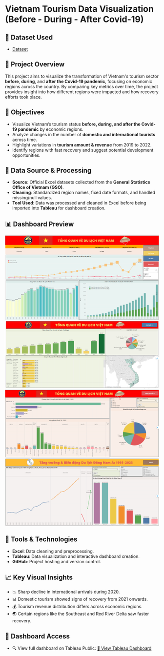 # Vietnam Tourism Data Visualization (Before - During - After Covid-19)

## 📂 Dataset Used  
- <a href="https://github.com/NhutVuong/VietNam_Tourism_Analysis/blob/main/dataset.xlsx">Dataset</a>

## 📌 Project Overview
This project aims to visualize the transformation of Vietnam's tourism sector **before**, **during**, and **after the Covid-19 pandemic**, focusing on economic regions across the country. By comparing key metrics over time, the project provides insight into how different regions were impacted and how recovery efforts took place.

## 🎯 Objectives
- Visualize Vietnam’s tourism status **before, during, and after the Covid-19 pandemic** by economic regions.
- Analyze changes in the number of **domestic and international tourists** across time.
-  Highlight variations in **tourism amount & revenue** from 2019 to 2022.
-  Identify regions with fast recovery and suggest potential development opportunities.

## 📂 Data Source & Processing
- **Source**: Official Excel datasets collected from the **General Statistics Office of Vietnam (GSO)**.
- **Cleaning**: Standardized region names, fixed date formats, and handled missing/null values.
- **Tool Used**: Data was processed and cleaned in Excel before being imported into **Tableau** for dashboard creation.

## 📊 Dashboard Preview
![Viet Nam Tourism Dashboard](https://github.com/NhutVuong/VietNam_Tourism_Analysis/blob/main/Overview.png)
![Viet Nam Tourism Dashboard](https://github.com/NhutVuong/VietNam_Tourism_Analysis/blob/main/Overview_3.png)
![Viet Nam Tourism Dashboard](https://github.com/NhutVuong/VietNam_Tourism_Analysis/blob/main/Overview_2.png)
![Viet Nam Tourism Dashboard](https://github.com/NhutVuong/VietNam_Tourism_Analysis/blob/main/Overview_4.png)

## 🚀 Tools & Technologies
- **Excel**: Data cleaning and preprocessing.
- **Tableau**: Data visualization and interactive dashboard creation.
- **GitHub**: Project hosting and version control.

## 📈 Key Visual Insights
- 📉 Sharp decline in international arrivals during 2020.
- 📊 Domestic tourism showed signs of recovery from 2021 onwards.
- 💰 Tourism revenue distribution differs across economic regions.
- 🌏 Certain regions like the Southeast and Red River Delta saw faster recovery.

## 🔗 Dashboard Access
- 🔍 View full dashboard on Tableau Public: [🔗 View Tableau Dashboard](https://public.tableau.com/app/profile/vuong.hoang2738/viz/Assignment_2_17446021858820/TngQuan?publish=yes)  

